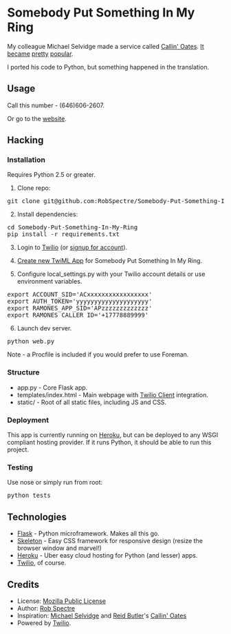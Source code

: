 # Somebody Put Something In My Ring

My colleague Michael Selvidge made a service called [Callin'
Oates](http://www.callinoates.com).
[It](http://newsfeed.time.com/2011/12/23/callin-oates-for-when-the-hall-oates-urge-strikes/)
[became](http://techcrunch.com/2011/12/29/600000-calls-later-callin-oates-developers-share-their-code/)
[pretty](http://www.tmz.com/2011/12/25/hall-and-oates-callin-oates/?adid=recentlyupdatedstories#.TwNuXkTT3hs)
[popular](http://espn.go.com/blog/los-angeles/lakers/post/_/id/25033/podkast-wbeto-duran-kobes-wrist-wing-depth-and-hall-and-oates).

I ported his code to Python, but something happened in the translation.


## Usage

Call this number - (646)606-2607.

Or go to the [website](http://www.somethinginmyring.com).


## Hacking

### Installation

Requires Python 2.5 or greater.

1. Clone repo:

<pre>
git clone git@github.com:RobSpectre/Somebody-Put-Something-In-My-Ring.git
</pre>

2. Install dependencies:

<pre>
cd Somebody-Put-Something-In-My-Ring
pip install -r requirements.txt
</pre>

3. Login to [Twilio](https://www.twilio.com/login) (or [signup for
account](https://www.twilio.com/try-twilio?g=)).

4. [Create new TwiML App](https://www.twilio.com/user/account/apps/add) for Somebody Put Something In My Ring.

5. Configure local_settings.py with your Twilio account details or use
environment variables.

<pre>
export ACCOUNT_SID='ACxxxxxxxxxxxxxxxxx'
export AUTH_TOKEN='yyyyyyyyyyyyyyyyyyyy'
export RAMONES_APP_SID='APzzzzzzzzzzzzz'
export RAMONES_CALLER_ID='+17778889999'
</pre>

6. Launch dev server.

<pre>
python web.py
</pre>

Note - a Procfile is included if you would prefer to use Foreman.

### Structure

* app.py - Core Flask app.
* templates/index.html - Main webpage with [Twilio Client](http://www.twilio.com/api/client) integration.
* static/ - Root of all static files, including JS and CSS.

### Deployment

This app is currently running on [Heroku](http://www.heroku.com), but can be
deployed to any WSGI compliant hosting provider.  If it runs Python, it should
be able to run this project.

### Testing

Use nose or simply run from root:

<pre>
python tests
</pre>


## Technologies

* [Flask](http://flask.pocoo.org/) - Python microframework.  Makes all this go.
* [Skeleton](http://www.getskeleton.com) - Easy CSS framework for responsive design (resize the browser window and marvel!)
* [Heroku](http://www.heroku.com) - Uber easy cloud hosting for Python (and lesser) apps.
* [Twilio](http://www.twilio.com), of course.


## Credits

* License: [Mozilla Public License](http://www.mozilla.org/MPL/)
* Author: [Rob Spectre](http://www.brooklynhacker.com)
* Inspiration: [Michael Selvidge](http://www.twitter.com/selviano) and [Reid Butler](http://www.twitter.com/rbutlersf)'s [Callin' Oates](http://www.callinoates.com)
* Powered by [Twilio](http://www.twilio.com).
